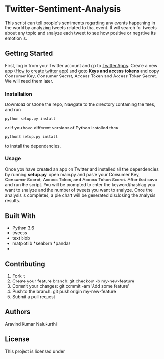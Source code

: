 

# Twitter-Sentiment-Analysis

This script can tell people's sentiments regarding any events happening in the world by analyzing tweets related to that event. It will search for tweets about any topic and analyze each tweet to see how positive or negative its emotion is. 



## Getting Started
 
First, log in from your Twitter account and go to [Twitter Apps](https://apps.twitter.com/). Create a new app ([How to create twitter app](http://www.letscodepro.com/twitter-sentiment-analysis/)) and goto __Keys and access tokens__ and copy Consumer Key, Consumer Secret, Access Token and Access Token Secret. We will need them later. 

### Installation

Download or Clone the repo, Navigate to the directory containing the files, and run
```
python setup.py install
```
or if you have different versions of Python installed then
```
python3 setup.py install 
```
to install the dependencies.


### Usage

Once you have created an app on Twitter and installed all the dependencies by running __setup.py__, open main.py and paste your Consumer Key, Consumer Secret, Access Token, and Access Token Secret. After that save and run the script. You will be prompted to enter the keyword/hashtag you want to analyze and the number of tweets you want to analyze. Once the analysis is completed, a pie chart will be generated disclosing the analysis results.

## Built With

* Python 3.6
* tweeps
* text blob
* matplotlib
*seaborn
*pandas
*
## Contributing

1. Fork it
2. Create your feature branch: git checkout -b my-new-feature
3. Commit your changes: git commit -am 'Add some feature'
4. Push to the branch: git push origin my-new-feature
5. Submit a pull request

## Authors

Aravind Kumar Nalukurthi

## License

This project is licensed under 
